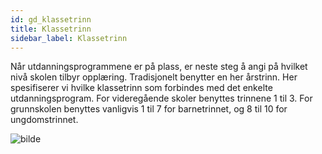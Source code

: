 ```yaml
---
id: gd_klassetrinn
title: Klassetrinn
sidebar_label: Klassetrinn
---
```

Når utdanningsprogrammene er på plass, er neste steg å angi på hvilket nivå skolen tilbyr opplæring. Tradisjonelt benytter en her årstrinn.
Her spesifiserer vi hvilke klassetrinn som forbindes med det enkelte utdanningsprogram. For videregående skoler benyttes trinnene 1 til 3. For grunnskolen benyttes vanligvis 1 til 7 for barnetrinnet, og 8 til 10 for ungdomstrinnet.

![bilde](https://user-images.githubusercontent.com/80097133/147217944-66c63013-3f64-4e8f-bc85-7525af6c73be.png)


